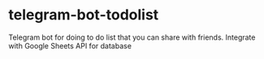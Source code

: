 # telegram-bot-todolist
Telegram bot for doing to do list that you can share with friends. Integrate with Google Sheets API for database
